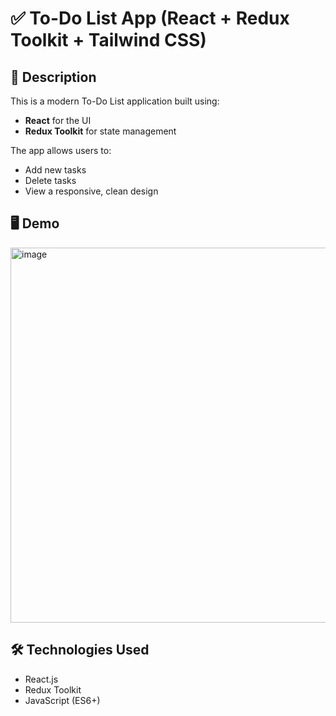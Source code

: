 # ✅ To-Do List App (React + Redux Toolkit + Tailwind CSS)

## 📌 Description
This is a modern To-Do List application built using:
- **React** for the UI
- **Redux Toolkit** for state management

The app allows users to:
- Add new tasks
- Delete tasks
- View a responsive, clean design

## 🖥️ Demo
<img width="800" height="600" alt="image" src="https://github.com/user-attachments/assets/7964c878-9737-4d4e-a478-077d5447c9e0" />


## 🛠️ Technologies Used
- React.js
- Redux Toolkit
- JavaScript (ES6+)

